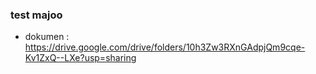 ### test majoo

- dokumen : https://drive.google.com/drive/folders/10h3Zw3RXnGAdpjQm9cqe-Kv1ZxQ--LXe?usp=sharing
